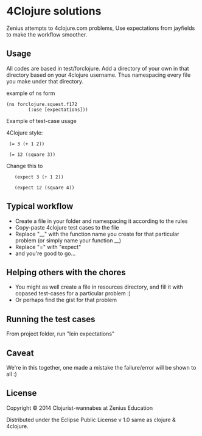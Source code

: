# 4Clojure solutions

Zenius attempts to 4clojure.com problems, Use expectations from jayfields to make the workflow 
smoother. 

## Usage

All codes are based in test/forclojure. Add a directory of your own in that directory based on
your 4clojure username. Thus namespacing every file you make under that directory.

example of ns form 

	(ns forclojure.squest.f172
    	    (:use [expectations]))

Example of test-case usage

4Clojure style:

	 (= 3 (+ 1 2))

	 (= 12 (square 3))

Change this to 

       (expect 3 (+ 1 2))

       (expect 12 (square 4))

## Typical workflow

+ Create a file in your folder and namespacing it according to the rules
+ Copy-paste 4clojure test cases to the file
+ Replace "__" with the function name you create for that particular problem (or simply name your function __)
+ Replace "=" with "expect"
+ and you're good to go...

## Helping others with the chores

+ You might as well create a file in resources directory, and fill it with copased test-cases for a particular problem :)
+ Or perhaps find the gist for that problem

## Running the test cases

From project folder, run "lein expectations"

## Caveat

We're in this together, one made a mistake the failure/error will be shown to all :)

## License

Copyright © 2014 Clojurist-wannabes at Zenius Education

Distributed under the Eclipse Public License v 1.0 same as clojure & 4clojure.
